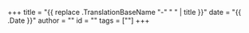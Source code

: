 +++
title = "{{ replace .TranslationBaseName "-" " " | title }}"
date = "{{ .Date }}"
author = ""
id = ""
tags = [""]
+++
